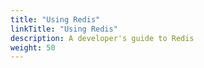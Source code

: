 ```yaml
---
title: "Using Redis"
linkTitle: "Using Redis"
description: A developer's guide to Redis
weight: 50
---
```

